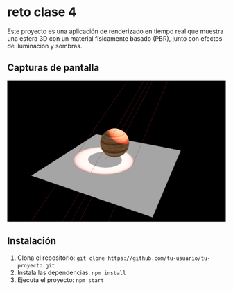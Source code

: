 # reto clase 4
Este proyecto es una aplicación de renderizado en tiempo real que muestra una esfera 3D con un material físicamente basado (PBR), junto con efectos de iluminación y sombras.

## Capturas de pantalla 

![screenshot](/photo_reto4.png)

## Instalación

1. Clona el repositorio: 
```git clone https://github.com/tu-usuario/tu-proyecto.git```
2. Instala las dependencias: 
```npm install```
4. Ejecuta el proyecto: 
```npm start```
